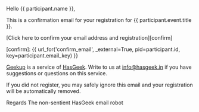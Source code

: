 Hello {{ participant.name }},

This is a confirmation email for your registration for {{ participant.event.title }}.

[Click here to confirm your email address and registration][confirm]

[confirm]: {{ url_for('confirm_email', _external=True, pid=participant.id, key=participant.email_key) }}

[Geekup][gu] is a service of [HasGeek][hg]. Write to us at
info@hasgeek.in if you have suggestions or questions on this service.

[gu]: http://geekup.in
[hg]: http://hasgeek.com

If you did not register, you may safely ignore this email and your registration will be automatically removed.

Regards
The non-sentient HasGeek email robot
